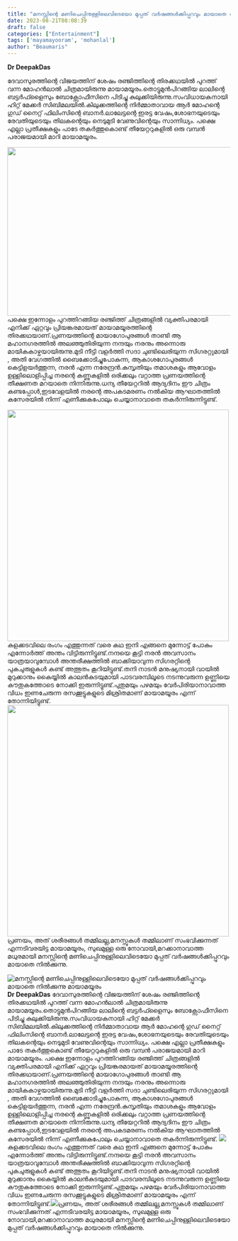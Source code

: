 ```yaml
---
title: "മനസ്സിന്റെ മണിചെപ്പിനുള്ളിലെവിടെയോ മുപ്പത് വര്‍ഷങ്ങള്‍ക്കിപ്പുറവും മായാതെ നില്‍ക്കുന്നു മായാമയൂരം"
date: 2023-08-21T08:08:39
draft: false
categories: ["Entertainment"]
tags: ['mayamayooram', 'mohanlal']
author: "Beaumaris"
---
```


<strong>Dr DeepakDas</strong>

ദേവാസുരത്തിന്റെ വിജയത്തിന് ശേഷം രഞ്ജിത്തിന്റെ തിരക്കഥയില്‍ പുറത്ത് വന്ന മോഹന്‍ലാല്‍ ചിത്രമായിരുന്നു മായാമയൂരം.തൊട്ടുമുന്‍പിറങ്ങിയ ലാലിന്റെ ബട്ടര്‍ഫ്ളൈസും ബോക്സോഫീസിനെ പിടിച്ചു കുലുക്കിയിരുന്നു.സംവിധായകനായി ഹിറ്റ് മേക്കര്‍ സിബിമലയില്‍.കിലുക്കത്തിന്റെ നിര്‍മ്മാതാവായ ആര്‍ മോഹന്റെ ഗുഡ് നൈറ്റ് ഫിലിംസിന്റെ ബാനര്‍.ലാലേട്ടന്റെ ഇരട്ട വേഷം,ശോഭനയുടെയും രേവതിയുടെയും തിലകന്റെയും നെടുമുടി വേണുവിന്റെയും സാന്നിധ്യം. പക്ഷെ എല്ലാ പ്രതീക്ഷകളും പാടേ തകര്‍ത്തുകൊണ്ട് തീയേറ്ററുകളില്‍ ഒരു വമ്പന്‍ പരാജയമായി മാറി മായാമയൂരം.

<img class="size-full wp-image-412050 aligncenter" src="https://cdn.boolokam.com/articles/2023/08/dqdqqw.webp" alt="" width="728" height="380" />പക്ഷെ ഇന്നോളം പുറത്തിറങ്ങിയ രഞ്ജിത്ത് ചിത്രങ്ങളില്‍ വ്യക്തിപരമായി എനിക്ക് ഏറ്റവും പ്രിയങ്കരമായത് മായാമയൂരത്തിന്റെ തിരക്കഥയാണ്.പ്രണയത്തിന്റെ മായാഗോപുരങ്ങള്‍ താണ്ടി ആ മഹാനഗരത്തില്‍ അലഞ്ഞുതിരിയുന്ന നന്ദയും നരനും അന്നൊരു മായികകാഴ്ചയായിരുന്നു.മുടി നീട്ടി വളര്‍ത്തി സദാ ചുണ്ടിലെരിയുന്ന സിഗരറ്റുമായി , അതി വേഗത്തില്‍ ബൈക്കോടിച്ചുപോകുന്ന, ആകാശഗോപുരങ്ങള്‍ കെട്ടിഉയര്‍ത്തുന്ന, നരന്‍ എന്ന നരേന്ദ്രന്‍.കുസൃതിയും തമാശകളും ആവോളം ഉള്ളിലൊളിപ്പിച്ച നരന്റെ കണ്ണുകളില്‍ ഒരിക്കലും വറ്റാത്ത പ്രണയത്തിന്റെ തീക്ഷണത മറയാതെ നിന്നിരുന്നു.ധന്യ തീയേറ്ററില്‍ ആദ്യദിനം ഈ ചിത്രം കണ്ടപ്പോള്‍,ഇടവേളയില്‍ നരന്റെ അപകടമരണം നല്‍കിയ ആഘാതത്തില്‍ കസേരയില്‍ നിന്ന് എണീക്കുകപോലും ചെയ്യാനാവാതെ തകര്‍ന്നിരുന്നിട്ടുണ്ട്.

<img class="size-full wp-image-412048 aligncenter" src="https://cdn.boolokam.com/articles/2023/08/wwe-3.jpg" alt="" width="500" height="522" />കുളക്കടവിലെ രംഗം എത്തുന്നത് വരെ കഥ ഇനി എങ്ങനെ മുന്നോട്ട് പോകും എന്നോര്‍ത്ത് അന്തം വിട്ടിരുന്നിട്ടുണ്ട്.നന്ദയെ കൂട്ടി നരന്‍ അവസാനം യാത്രയാവുമ്പോള്‍ അന്തരീക്ഷത്തില്‍ ബാക്കിയാവുന്ന സിഗരറ്റിന്റെ പുകചുരുളുകള്‍ കണ്ട് അത്ഭുതം കൂറിയിട്ടുണ്ട്.തനി നാടന്‍ മനുഷ്യനായി വായില്‍ മുറുക്കാനും കൈയ്യില്‍ കാലന്‍കുടയുമായി പാടവരമ്പിലൂടെ നടന്നുവരുന്ന ഉണ്ണിയെ കൗതുകത്തോടെ നോക്കി ഇരുന്നിട്ടുണ്ട്.പുതുമയും പഴമയും വേര്‍പിരിയാനാവാത്ത വിധം ഇണചേരുന്ന രസക്കൂട്ടുകളുടെ മിശ്രിതമാണ് മായാമയൂരം എന്ന് തോന്നിയിട്ടുണ്ട്.<img class="size-full wp-image-412049 aligncenter" src="https://cdn.boolokam.com/articles/2023/08/dqdqddddqdd.jpg" alt="" width="500" height="522" />പ്രണയം, അത് ശരീരങ്ങള്‍ തമ്മിലല്ല,മനസ്സുകള്‍ തമ്മിലാണ് സംഭവിക്കുന്നത് എന്നടിവരയിട്ട മായാമയൂരം, സുഖമുള്ള ഒരു നോവായി,മറക്കാനാവാത്ത മധുരമായി മനസ്സിന്റെ മണിചെപ്പിനുള്ളിലെവിടെയോ മുപ്പത് വര്‍ഷങ്ങള്‍ക്കിപ്പുറവും മായാതെ നില്‍ക്കുന്നു.


![മനസ്സിന്റെ മണിചെപ്പിനുള്ളിലെവിടെയോ മുപ്പത് വര്‍ഷങ്ങള്‍ക്കിപ്പുറവും മായാതെ നില്‍ക്കുന്നു മായാമയൂരം](https://cdn.boolokam.com/articles/2023/08/dqdqqw.webp)**Dr DeepakDas** ദേവാസുരത്തിന്റെ വിജയത്തിന് ശേഷം രഞ്ജിത്തിന്റെ തിരക്കഥയില്‍ പുറത്ത് വന്ന മോഹന്‍ലാല്‍ ചിത്രമായിരുന്നു മായാമയൂരം.തൊട്ടുമുന്‍പിറങ്ങിയ ലാലിന്റെ ബട്ടര്‍ഫ്ളൈസും ബോക്സോഫീസിനെ പിടിച്ചു കുലുക്കിയിരുന്നു.സംവിധായകനായി ഹിറ്റ് മേക്കര്‍ സിബിമലയില്‍.കിലുക്കത്തിന്റെ നിര്‍മ്മാതാവായ ആര്‍ മോഹന്റെ ഗുഡ് നൈറ്റ് ഫിലിംസിന്റെ ബാനര്‍.ലാലേട്ടന്റെ ഇരട്ട വേഷം,ശോഭനയുടെയും രേവതിയുടെയും തിലകന്റെയും നെടുമുടി വേണുവിന്റെയും സാന്നിധ്യം. പക്ഷെ എല്ലാ പ്രതീക്ഷകളും പാടേ തകര്‍ത്തുകൊണ്ട് തീയേറ്ററുകളില്‍ ഒരു വമ്പന്‍ പരാജയമായി മാറി മായാമയൂരം. പക്ഷെ ഇന്നോളം പുറത്തിറങ്ങിയ രഞ്ജിത്ത് ചിത്രങ്ങളില്‍ വ്യക്തിപരമായി എനിക്ക് ഏറ്റവും പ്രിയങ്കരമായത് മായാമയൂരത്തിന്റെ തിരക്കഥയാണ്.പ്രണയത്തിന്റെ മായാഗോപുരങ്ങള്‍ താണ്ടി ആ മഹാനഗരത്തില്‍ അലഞ്ഞുതിരിയുന്ന നന്ദയും നരനും അന്നൊരു മായികകാഴ്ചയായിരുന്നു.മുടി നീട്ടി വളര്‍ത്തി സദാ ചുണ്ടിലെരിയുന്ന സിഗരറ്റുമായി , അതി വേഗത്തില്‍ ബൈക്കോടിച്ചുപോകുന്ന, ആകാശഗോപുരങ്ങള്‍ കെട്ടിഉയര്‍ത്തുന്ന, നരന്‍ എന്ന നരേന്ദ്രന്‍.കുസൃതിയും തമാശകളും ആവോളം ഉള്ളിലൊളിപ്പിച്ച നരന്റെ കണ്ണുകളില്‍ ഒരിക്കലും വറ്റാത്ത പ്രണയത്തിന്റെ തീക്ഷണത മറയാതെ നിന്നിരുന്നു.ധന്യ തീയേറ്ററില്‍ ആദ്യദിനം ഈ ചിത്രം കണ്ടപ്പോള്‍,ഇടവേളയില്‍ നരന്റെ അപകടമരണം നല്‍കിയ ആഘാതത്തില്‍ കസേരയില്‍ നിന്ന് എണീക്കുകപോലും ചെയ്യാനാവാതെ തകര്‍ന്നിരുന്നിട്ടുണ്ട്. ![](https://cdn.boolokam.com/articles/2023/08/wwe-3.jpg)കുളക്കടവിലെ രംഗം എത്തുന്നത് വരെ കഥ ഇനി എങ്ങനെ മുന്നോട്ട് പോകും എന്നോര്‍ത്ത് അന്തം വിട്ടിരുന്നിട്ടുണ്ട്.നന്ദയെ കൂട്ടി നരന്‍ അവസാനം യാത്രയാവുമ്പോള്‍ അന്തരീക്ഷത്തില്‍ ബാക്കിയാവുന്ന സിഗരറ്റിന്റെ പുകചുരുളുകള്‍ കണ്ട് അത്ഭുതം കൂറിയിട്ടുണ്ട്.തനി നാടന്‍ മനുഷ്യനായി വായില്‍ മുറുക്കാനും കൈയ്യില്‍ കാലന്‍കുടയുമായി പാടവരമ്പിലൂടെ നടന്നുവരുന്ന ഉണ്ണിയെ കൗതുകത്തോടെ നോക്കി ഇരുന്നിട്ടുണ്ട്.പുതുമയും പഴമയും വേര്‍പിരിയാനാവാത്ത വിധം ഇണചേരുന്ന രസക്കൂട്ടുകളുടെ മിശ്രിതമാണ് മായാമയൂരം എന്ന് തോന്നിയിട്ടുണ്ട്.![](https://cdn.boolokam.com/articles/2023/08/dqdqddddqdd.jpg)പ്രണയം, അത് ശരീരങ്ങള്‍ തമ്മിലല്ല,മനസ്സുകള്‍ തമ്മിലാണ് സംഭവിക്കുന്നത് എന്നടിവരയിട്ട മായാമയൂരം, സുഖമുള്ള ഒരു നോവായി,മറക്കാനാവാത്ത മധുരമായി മനസ്സിന്റെ മണിചെപ്പിനുള്ളിലെവിടെയോ മുപ്പത് വര്‍ഷങ്ങള്‍ക്കിപ്പുറവും മായാതെ നില്‍ക്കുന്നു.
